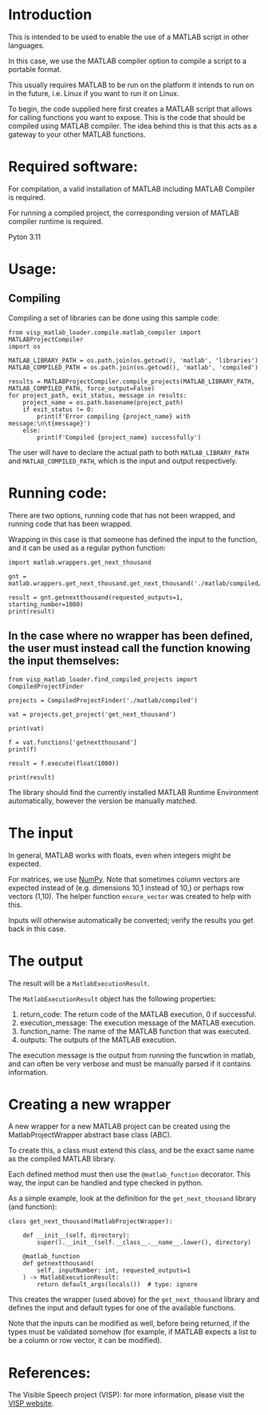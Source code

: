 # Introduction
This is intended to be used to enable the use of a MATLAB script in other languages.

In this case, we use the MATLAB compiler option to compile a script to a portable format.

This usually requires MATLAB to be run on the platform it intends to run on in the future, i.e. Linux if you want to run it on Linux.

To begin, the code supplied here first creates a MATLAB script that allows for calling functions you want to expose. This is the code that should be compiled using MATLAB compiler. The idea behind this is that this acts as a gateway to your other MATLAB functions. 

# Required software:

For compilation, a valid installation of MATLAB including MATLAB Compiler is required.

For running a compiled project, the corresponding version of MATLAB compiler runtime is required.

Pyton 3.11

# Usage:

## Compiling 

Compiling a set of libraries can be done using this sample code:

```
from visp_matlab_loader.compile.matlab_compiler import MATLABProjectCompiler
import os

MATLAB_LIBRARY_PATH = os.path.join(os.getcwd(), 'matlab', 'libraries')
MATLAB_COMPILED_PATH = os.path.join(os.getcwd(), 'matlab', 'compiled')

results = MATLABProjectCompiler.compile_projects(MATLAB_LIBRARY_PATH, MATLAB_COMPILED_PATH, force_output=False)
for project_path, exit_status, message in results:
    project_name = os.path.basename(project_path)
    if exit_status != 0:
        print(f'Error compiling {project_name} with message:\n\t{message}')
    else:
        print(f'Compiled {project_name} successfully')
```        
The user will have to declare the actual path to both `MATLAB_LIBRARY_PATH` and `MATLAB_COMPILED_PATH`, which is the input and output respectively.

# Running code:
There are two options, running code that has not been wrapped, and running code that has been wrapped.

Wrapping in this case is that someone has defined the input to the function, and it can be used as a regular python function:
```
import matlab.wrappers.get_next_thousand

gnt = matlab.wrappers.get_next_thousand.get_next_thousand('./matlab/compiled/get_next_thousand')

result = gnt.getnextthousand(requested_outputs=1, starting_number=1000)
print(result)
```

## In the case where no wrapper has been defined, the user must instead call the function knowing the input themselves:
```
from visp_matlab_loader.find_compiled_projects import CompiledProjectFinder

projects = CompiledProjectFinder('./matlab/compiled')

vat = projects.get_project('get_next_thousand')

print(vat)

f = vat.functions['getnextthousand']
print(f)

result = f.execute(float(1000))

print(result)
```


The library should find the currently installed MATLAB Runtime Environment automatically, however the version be manually matched.

# The input
In general, MATLAB works with floats, even when integers might be expected.

For matrices, we use [NumPy](https://numpy.org/). Note that sometimes column vectors are expected instead of (e.g. dimensions 10,1 instead of 10,) or perhaps row vectors (1,10). The helper function `ensure_vector` was created to help with this.

Inputs will otherwise automatically be converted; verify the results you get back in this case.

# The output

The result will be a `MatlabExecutionResult`.

The `MatlabExecutionResult` object has the following properties:
1. return_code: The return code of the MATLAB execution, 0 if successful.
1. execution_message: The execution message of the MATLAB execution.
1. function_name: The name of the MATLAB function that was executed.
1. outputs: The outputs of the MATLAB execution.

The execution message is the output from running the funcwtion in matlab, and can often be very verbose and must be manually parsed if it contains information.

# Creating a new wrapper

A new wrapper for a new MATLAB project can be created using the MatlabProjectWrapper abstract base class (ABC). 

To create this, a class must extend this class, and be the exact same name as the compiled MATLAB library.

Each defined method must then use the `@matlab_function` decorator. This way, the input can be handled and type checked
in python.

As a simple example, look at the definition for the `get_next_thousand` library (and function):

```
class get_next_thousand(MatlabProjectWrapper):

    def __init__(self, directory):
        super().__init__(self.__class__.__name__.lower(), directory)

    @matlab_function
    def getnextthousand(
        self, inputNumber: int, requested_outputs=1
    ) -> MatlabExecutionResult:
        return default_args(locals())  # type: ignore
``` 

This creates the wrapper (used above) for the `get_next_thousand` library and defines the input and default types for one of the available functions.

Note that the inputs can be modified as well, before being returned, if the types must be validated somehow (for example,
if MATLAB expects a list to be a column or row vector, it can be modified).






# References:

The Visible Speech project (VISP): for more information, please visit the [VISP website](https://visp.humlab.umu.se).
